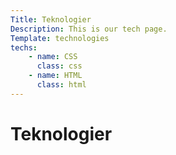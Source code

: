 ```yaml
---
Title: Teknologier
Description: This is our tech page.
Template: technologies
techs:
    - name: CSS
      class: css
    - name: HTML
      class: html
---
```

Teknologier
==========================